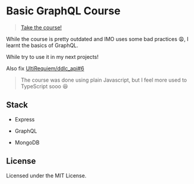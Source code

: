 # Basic GraphQL Course

> [Take the course!](https://platzi.com/cursos/graphql)

While the course is pretty outdated and IMO uses some bad practices 😩, I learnt
the basics of GraphQL.

While try to use it in my next projects!

Also fix
[UltiRequiem/ddlc_api#6](https://github.com/UltiRequiem/ddlc_api/issues/6)

> The course was done using plain Javascript, but I feel more used to TypeScript
> sooo 😆

## Stack

- Express

- GraphQL

- MongoDB

## License

Licensed under the MIT License.

